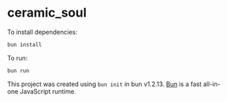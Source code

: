 # ceramic_soul

To install dependencies:

```bash
bun install
```

To run:

```bash
bun run 
```

This project was created using `bun init` in bun v1.2.13. [Bun](https://bun.sh) is a fast all-in-one JavaScript runtime.
